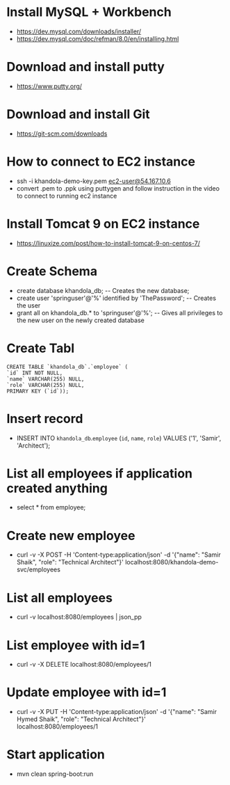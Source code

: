 # Install MySQL + Workbench
- https://dev.mysql.com/downloads/installer/
- https://dev.mysql.com/doc/refman/8.0/en/installing.html

# Download and install putty
- https://www.putty.org/

# Download and install Git
- https://git-scm.com/downloads

# How to connect to EC2 instance
- ssh -i khandola-demo-key.pem ec2-user@54.167.10.6
- convert .pem to .ppk using puttygen and follow instruction in the video to connect to running ec2 instance

# Install Tomcat 9 on EC2 instance
- https://linuxize.com/post/how-to-install-tomcat-9-on-centos-7/

# Create Schema
- create database khandola_db; -- Creates the new database;
- create user 'springuser'@'%' identified by 'ThePassword'; -- Creates the user
- grant all on khandola_db.* to 'springuser'@'%'; -- Gives all privileges to the new user on the newly created database

# Create Tabl
```
CREATE TABLE `khandola_db`.`employee` (
`id` INT NOT NULL,
`name` VARCHAR(255) NULL,
`role` VARCHAR(255) NULL,
PRIMARY KEY (`id`));
```
# Insert record
- INSERT INTO `khandola_db`.`employee` (`id`, `name`, `role`) VALUES ('1', 'Samir', 'Architect');

# List all employees if application created anything
- select * from employee;

# Create new employee
- curl -v -X POST -H 'Content-type:application/json' -d '{"name": "Samir Shaik", "role": "Technical Architect"}' localhost:8080/khandola-demo-svc/employees

# List all employees
- curl -v localhost:8080/employees | json_pp

# List employee with id=1
- curl -v -X DELETE localhost:8080/employees/1

# Update employee with id=1
- curl -v -X PUT -H 'Content-type:application/json' -d '{"name": "Samir Hymed Shaik", "role": "Technical Architect"}' localhost:8080/employees/1

# Start application
- mvn clean spring-boot:run